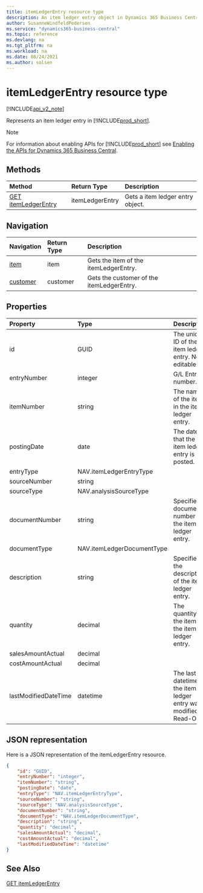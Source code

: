 ```yaml
---
title: itemLedgerEntry resource type
description: An item ledger entry object in Dynamics 365 Business Central.
author: SusanneWindfeldPedersen
ms.service: "dynamics365-business-central"
ms.topic: reference
ms.devlang: na
ms.tgt_pltfrm: na
ms.workload: na
ms.date: 08/24/2021
ms.author: solsen
---
```


# itemLedgerEntry resource type

[!INCLUDE[api_v2_note](../../../includes/api_v2_note.md)]

<!-- START>DO_NOT_EDIT -->
<!-- IMPORTANT:Do not edit any of the content between here and the END>DO_NOT_EDIT. -->
Represents an item ledger entry in [!INCLUDE[prod_short](../../../includes/prod_short.md)].

> [!NOTE]
> For information about enabling APIs for [!INCLUDE[prod_short](../../../includes/prod_short.md)] see [Enabling the APIs for Dynamics 365 Business Central](../enabling-apis-for-dynamics-nav.md).

## Methods

| Method | Return Type|Description |
|:--------------------|:-----------|:-------------------------|
|[GET itemLedgerEntry](../api/dynamics_itemledgerentry_get.md)|itemLedgerEntry|Gets a item ledger entry object.|


## Navigation

| Navigation |Return Type| Description |
|:----------|:----------|:-----------------|
|[item](dynamics_item.md)|item |Gets the item of the itemLedgerEntry.|
|[customer](dynamics_customer.md)|customer |Gets the customer of the itemLedgerEntry.|

## Properties

| Property           | Type   |Description     |
|:-------------------|:-------|:---------------|
|id|GUID|The unique ID of the item ledger entry. Non-editable.|
|entryNumber|integer|G/L Entry number.|
|itemNumber|string|The name of the item in the item ledger entry.|
|postingDate|date|The date that the item ledger entry   is posted.|
|entryType|NAV.itemLedgerEntryType||
|sourceNumber|string||
|sourceType|NAV.analysisSourceType||
|documentNumber|string|Specifies a document number for the item ledger entry.|
|documentType|NAV.itemLedgerDocumentType||
|description|string|Specifies the description of the item ledger entry.|
|quantity|decimal|The quantity of the item in the item ledger entry.|
|salesAmountActual|decimal||
|costAmountActual|decimal||
|lastModifiedDateTime|datetime|The last datetime the item ledger entry was modified. Read-Only.|

## JSON representation

Here is a JSON representation of the itemLedgerEntry resource.


```json
{
    "id": "GUID",
    "entryNumber": "integer",
    "itemNumber": "string",
    "postingDate": "date",
    "entryType": "NAV.itemLedgerEntryType",
    "sourceNumber": "string",
    "sourceType": "NAV.analysisSourceType",
    "documentNumber": "string",
    "documentType": "NAV.itemLedgerDocumentType",
    "description": "string",
    "quantity": "decimal",
    "salesAmountActual": "decimal",
    "costAmountActual": "decimal",
    "lastModifiedDateTime": "datetime"
}
```
<!-- IMPORTANT: END>DO_NOT_EDIT -->

## See Also
[GET itemLedgerEntry](../api/dynamics_itemledgerentry_get.md)
